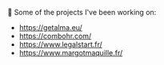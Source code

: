 🔭 Some of the projects I've been working on:
  - https://getalma.eu/
  - https://combohr.com/
  - https://www.legalstart.fr/
  - https://www.margotmaquille.fr/

<!--
**murdink/murdink** is a ✨ _special_ ✨ repository because its `README.md` (this file) appears on your GitHub profile.

Here are some ideas to get you started:

- 🔭 I’m currently working on ...
- 🌱 I’m currently learning ...
- 👯 I’m looking to collaborate on ...
- 🤔 I’m looking for help with ...
- 💬 Ask me about ...
- 📫 How to reach me: ...
- 😄 Pronouns: ...
- ⚡ Fun fact: ...
-->
